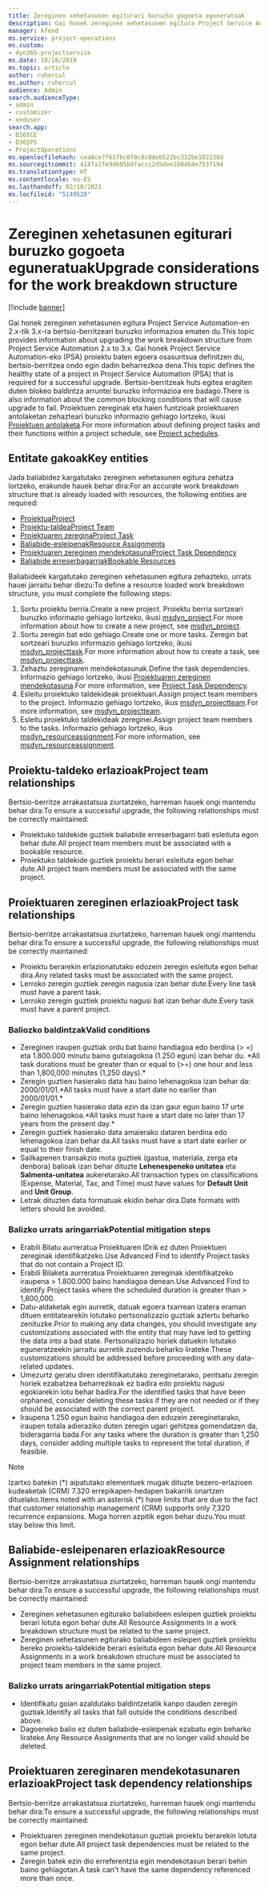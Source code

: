 ```yaml
---
title: Zereginen xehetasunen egiturari buruzko gogoeta eguneratuak
description: Gai honek zereginen xehetasunen egitura Project Service Automation-en 2.x-tik 3.x-ra bertsio-berritzeari buruzko informazioa ematen du.
manager: kfend
ms.service: project-operations
ms.custom:
- dyn365-projectservice
ms.date: 10/18/2019
ms.topic: article
author: ruhercul
ms.author: ruhercul
audience: Admin
search.audienceType:
- admin
- customizer
- enduser
search.app:
- D365CE
- D365PS
- ProjectOperations
ms.openlocfilehash: cea8ce7f61fbc0f0c8c8deb522bc332be102238d
ms.sourcegitcommit: 418fa1fe9d605b8faccc2d5dee1b04b4e753f194
ms.translationtype: HT
ms.contentlocale: eu-ES
ms.lasthandoff: 02/10/2021
ms.locfileid: "5149528"
---
```

# <a name="upgrade-considerations-for-the-work-breakdown-structure"></a><span data-ttu-id="bbbc3-103">Zereginen xehetasunen egiturari buruzko gogoeta eguneratuak</span><span class="sxs-lookup"><span data-stu-id="bbbc3-103">Upgrade considerations for the work breakdown structure</span></span>

[!include [banner](../includes/psa-now-project-operations.md)]

<span data-ttu-id="bbbc3-104">Gai honek zereginen xehetasunen egitura Project Service Automation-en 2.x-tik 3.x-ra bertsio-berritzeari buruzko informazioa ematen du.</span><span class="sxs-lookup"><span data-stu-id="bbbc3-104">This topic provides information about upgrading the work breakdown structure from Project Service Automation 2.x to 3.x.</span></span> <span data-ttu-id="bbbc3-105">Gai honek Project Service Automation-eko (PSA) proiektu baten egoera osasuntsua definitzen du, bertsio-berritzea ondo egin dadin beharrezkoa dena.</span><span class="sxs-lookup"><span data-stu-id="bbbc3-105">This topic defines the healthy state of a project in Project Service Automation (PSA) that is required for a successful upgrade.</span></span> <span data-ttu-id="bbbc3-106">Bertsio-berritzeak huts egitea eragiten duten blokeo baldintza arruntei buruzko informazioa ere badago.</span><span class="sxs-lookup"><span data-stu-id="bbbc3-106">There is also information about the common blocking conditions that will cause upgrade to fail.</span></span> <span data-ttu-id="bbbc3-107">Proiektuen zereginak eta haien funtzioak proiektuaren antolaketan zehazteari buruzko informazio gehiago lortzeko, ikusi [Proiektuen antolaketa](project-creating.md).</span><span class="sxs-lookup"><span data-stu-id="bbbc3-107">For more information about defining project tasks and their functions within a project schedule, see [Project schedules](project-creating.md).</span></span>

## <a name="key-entities"></a><span data-ttu-id="bbbc3-108">Entitate gakoak</span><span class="sxs-lookup"><span data-stu-id="bbbc3-108">Key entities</span></span>
<span data-ttu-id="bbbc3-109">Jada baliabidez kargatutako zereginen xehetasunen egitura zehatza lortzeko, erakunde hauek behar dira:</span><span class="sxs-lookup"><span data-stu-id="bbbc3-109">For an accurate work breakdown structure that is already loaded with resources, the following entities are required:</span></span>

- [<span data-ttu-id="bbbc3-110">Proiektua</span><span class="sxs-lookup"><span data-stu-id="bbbc3-110">Project</span></span>](https://docs.microsoft.com/dynamics365/customerengagement/on-premises/developer/entities/msdyn_project)
- [<span data-ttu-id="bbbc3-111">Proiektu-taldea</span><span class="sxs-lookup"><span data-stu-id="bbbc3-111">Project Team</span></span>](https://docs.microsoft.com/dynamics365/customerengagement/on-premises/developer/entities/msdyn_projectteam)
- [<span data-ttu-id="bbbc3-112">Proiektuaren zeregina</span><span class="sxs-lookup"><span data-stu-id="bbbc3-112">Project Task</span></span>](https://docs.microsoft.com/dynamics365/customerengagement/on-premises/developer/entities/msdyn_projecttask)
- [<span data-ttu-id="bbbc3-113">Baliabide-esleipenak</span><span class="sxs-lookup"><span data-stu-id="bbbc3-113">Resource Assignments</span></span>](https://docs.microsoft.com/dynamics365/customerengagement/on-premises/developer/entities/msdyn_resourceassignment)
- [<span data-ttu-id="bbbc3-114">Proiektuaren zereginen mendekotasuna</span><span class="sxs-lookup"><span data-stu-id="bbbc3-114">Project Task Dependency</span></span>](https://docs.microsoft.com/dynamics365/customerengagement/on-premises/developer/entities/msdyn_projecttaskdependency)
- [<span data-ttu-id="bbbc3-115">Baliabide erreserbagarriak</span><span class="sxs-lookup"><span data-stu-id="bbbc3-115">Bookable Resources</span></span>](https://docs.microsoft.com/dynamics365/customerengagement/on-premises/developer/entities/bookableresource)

<span data-ttu-id="bbbc3-116">Baliabideek kargatutako zereginen xehetasunen egitura zehazteko, urrats hauei jarraitu behar diezu:</span><span class="sxs-lookup"><span data-stu-id="bbbc3-116">To define a resource loaded work breakdown structure, you must complete the following steps:</span></span>

1. <span data-ttu-id="bbbc3-117">Sortu proiektu berria.</span><span class="sxs-lookup"><span data-stu-id="bbbc3-117">Create a new project.</span></span> <span data-ttu-id="bbbc3-118">Proiektu berria sortzeari buruzko informazio gehiago lortzeko, ikusi [msdyn_project](https://docs.microsoft.com/dynamics365/customerengagement/on-premises/developer/entities/msdyn_project).</span><span class="sxs-lookup"><span data-stu-id="bbbc3-118">For more information about how to create a new project, see [msdyn_project](https://docs.microsoft.com/dynamics365/customerengagement/on-premises/developer/entities/msdyn_project).</span></span>
2. <span data-ttu-id="bbbc3-119">Sortu zeregin bat edo gehiago.</span><span class="sxs-lookup"><span data-stu-id="bbbc3-119">Create one or more tasks.</span></span> <span data-ttu-id="bbbc3-120">Zeregin bat sortzeari buruzko informazio gehiago lortzeko, ikusi [msdyn_projecttask](https://docs.microsoft.com/dynamics365/customerengagement/on-premises/developer/entities/msdyn_projecttask).</span><span class="sxs-lookup"><span data-stu-id="bbbc3-120">For more information about how to create a task, see [msdyn_projecttask](https://docs.microsoft.com/dynamics365/customerengagement/on-premises/developer/entities/msdyn_projecttask).</span></span>
3. <span data-ttu-id="bbbc3-121">Zehaztu zereginaren mendekotasunak.</span><span class="sxs-lookup"><span data-stu-id="bbbc3-121">Define the task dependencies.</span></span> <span data-ttu-id="bbbc3-122">Informazio gehiago lortzeko, ikusi [Proiektuaren zereginen mendekotasuna](https://docs.microsoft.com/dynamics365/customerengagement/on-premises/developer/entities/msdyn_projecttaskdependency).</span><span class="sxs-lookup"><span data-stu-id="bbbc3-122">For more information, see [Project Task Dependency](https://docs.microsoft.com/dynamics365/customerengagement/on-premises/developer/entities/msdyn_projecttaskdependency).</span></span>
4. <span data-ttu-id="bbbc3-123">Esleitu proiektuko taldekideak proiektuari.</span><span class="sxs-lookup"><span data-stu-id="bbbc3-123">Assign project team members to the project.</span></span> <span data-ttu-id="bbbc3-124">Informazio gehiago lortzeko, ikus [msdyn_projectteam](https://docs.microsoft.com/dynamics365/customerengagement/on-premises/developer/entities/msdyn_projectteam).</span><span class="sxs-lookup"><span data-stu-id="bbbc3-124">For more information, see [msdyn_projectteam](https://docs.microsoft.com/dynamics365/customerengagement/on-premises/developer/entities/msdyn_projectteam).</span></span>
5. <span data-ttu-id="bbbc3-125">Esleitu proiektuko taldekideak zereginei.</span><span class="sxs-lookup"><span data-stu-id="bbbc3-125">Assign project team members to the tasks.</span></span> <span data-ttu-id="bbbc3-126">Informazio gehiago lortzeko, ikus [msdyn_resourceassignment](https://docs.microsoft.com/dynamics365/customerengagement/on-premises/developer/entities/msdyn_resourceassignment).</span><span class="sxs-lookup"><span data-stu-id="bbbc3-126">For more information, see [msdyn_resourceassignment](https://docs.microsoft.com/dynamics365/customerengagement/on-premises/developer/entities/msdyn_resourceassignment).</span></span>

## <a name="project-team-relationships"></a><span data-ttu-id="bbbc3-127">Proiektu-taldeko erlazioak</span><span class="sxs-lookup"><span data-stu-id="bbbc3-127">Project team relationships</span></span>

<span data-ttu-id="bbbc3-128">Bertsio-berritze arrakastatsua ziurtatzeko, harreman hauek ongi mantendu behar dira:</span><span class="sxs-lookup"><span data-stu-id="bbbc3-128">To ensure a successful upgrade, the following relationships must be correctly maintained:</span></span>
- <span data-ttu-id="bbbc3-129">Proiektuko taldekide guztiek baliabide erreserbagarri bati esleituta egon behar dute.</span><span class="sxs-lookup"><span data-stu-id="bbbc3-129">All project team members must be associated with a bookable resource.</span></span>
- <span data-ttu-id="bbbc3-130">Proiektuko taldekide guztiek proiektu berari esleituta egon behar dute.</span><span class="sxs-lookup"><span data-stu-id="bbbc3-130">All project team members must be associated with the same project.</span></span> 

## <a name="project-task-relationships"></a><span data-ttu-id="bbbc3-131">Proiektuaren zereginen erlazioak</span><span class="sxs-lookup"><span data-stu-id="bbbc3-131">Project task relationships</span></span>
<span data-ttu-id="bbbc3-132">Bertsio-berritze arrakastatsua ziurtatzeko, harreman hauek ongi mantendu behar dira:</span><span class="sxs-lookup"><span data-stu-id="bbbc3-132">To ensure a successful upgrade, the following relationships must be correctly maintained:</span></span>

- <span data-ttu-id="bbbc3-133">Proiektu berarekin erlazionatutako edozein zeregin esleituta egon behar dira.</span><span class="sxs-lookup"><span data-stu-id="bbbc3-133">Any related tasks must be associated with the same project.</span></span>
- <span data-ttu-id="bbbc3-134">Lerroko zeregin guztiek zeregin nagusia izan behar dute.</span><span class="sxs-lookup"><span data-stu-id="bbbc3-134">Every line task must have a parent task.</span></span>
- <span data-ttu-id="bbbc3-135">Lerroko zeregin guztiek proiektu nagusi bat izan behar dute.</span><span class="sxs-lookup"><span data-stu-id="bbbc3-135">Every task must have a parent project.</span></span>

### <a name="valid-conditions"></a><span data-ttu-id="bbbc3-136">Baliozko baldintzak</span><span class="sxs-lookup"><span data-stu-id="bbbc3-136">Valid conditions</span></span>

- <span data-ttu-id="bbbc3-137">Zereginen iraupen guztiak ordu bat baino handiagoa edo berdina (> =) eta 1.800.000 minutu baino gutxiagokoa (1.250 egun) izan behar du. \*</span><span class="sxs-lookup"><span data-stu-id="bbbc3-137">All task durations must be greater than or equal to (>=) one hour and less than 1,800,000 minutes (1,250 days).\*</span></span>
- <span data-ttu-id="bbbc3-138">Zeregin guztien hasierako data hau baino lehenagokoa izan behar da: 2000/01/01.\*</span><span class="sxs-lookup"><span data-stu-id="bbbc3-138">All tasks must have a start date no earlier than 2000/01/01.\*</span></span>
- <span data-ttu-id="bbbc3-139">Zeregin guztien hasierako data ezin da izan gaur egun baino 17 urte baino lehenagokoa.\*</span><span class="sxs-lookup"><span data-stu-id="bbbc3-139">All tasks must have a start date no later than 17 years from the present day.\*</span></span>
- <span data-ttu-id="bbbc3-140">Zeregin guztiek hasierako data amaierako dataren berdina edo lehenagokoa izan behar da.</span><span class="sxs-lookup"><span data-stu-id="bbbc3-140">All tasks must have a start date earlier or equal to their finish date.</span></span>
- <span data-ttu-id="bbbc3-141">Sailkapenen transakzio mota guztiek (gastua, materiala, zerga eta denbora) balioak izan behar dituzte **Lehenespeneko unitatea** eta **Salmenta-unitatea** aukeretarako.</span><span class="sxs-lookup"><span data-stu-id="bbbc3-141">All transaction types on classifications (Expense, Material, Tax, and Time) must have values for **Default Unit** and **Unit Group**.</span></span>
- <span data-ttu-id="bbbc3-142">Letrak dituzten data formatuak ekidin behar dira.</span><span class="sxs-lookup"><span data-stu-id="bbbc3-142">Date formats with letters should be avoided.</span></span>

### <a name="potential-mitigation-steps"></a><span data-ttu-id="bbbc3-143">Balizko urrats aringarriak</span><span class="sxs-lookup"><span data-stu-id="bbbc3-143">Potential mitigation steps</span></span>
- <span data-ttu-id="bbbc3-144">Erabili Bilatu aurreratua Proiektuaren IDrik ez duten Proiektuen zereginak identifikatzeko.</span><span class="sxs-lookup"><span data-stu-id="bbbc3-144">Use Advanced Find to identify Project tasks that do not contain a Project ID.</span></span>
- <span data-ttu-id="bbbc3-145">Erabili Bilaketa aurreratua Proiektuaren zereginak identifikatzeko iraupena > 1.800.000 baino handiagoa denean.</span><span class="sxs-lookup"><span data-stu-id="bbbc3-145">Use Advanced Find to identify Project tasks where the scheduled duration is greater than > 1,800,000.</span></span>
- <span data-ttu-id="bbbc3-146">Datu-aldaketak egin aurretik, datuak egoera txarrean izatera eraman dituen entitatearekin lotutako pertsonalizazio guztiak aztertu beharko zenituzke.</span><span class="sxs-lookup"><span data-stu-id="bbbc3-146">Prior to making any data changes, you should investigate any customizations associated with the entity that may have led to getting the data into a bad state.</span></span> <span data-ttu-id="bbbc3-147">Pertsonalizazio horiek datuekin lotutako eguneratzeekin jarraitu aurretik zuzendu beharko lirateke.</span><span class="sxs-lookup"><span data-stu-id="bbbc3-147">These customizations should be addressed before proceeding with any data-related updates.</span></span>
- <span data-ttu-id="bbbc3-148">Umezurtz geratu diren identifikatutako zereginetarako, pentsatu zeregin horiek ezabatzea beharrezkoak ez badira edo proiektu nagusi egokiarekin lotu behar badira.</span><span class="sxs-lookup"><span data-stu-id="bbbc3-148">For the identified tasks that have been orphaned, consider deleting these tasks if they are not needed or if they should be associated with the correct parent project.</span></span>
- <span data-ttu-id="bbbc3-149">Iraupena 1.250 egun baino handiagoa den edozein zereginetarako, iraupen totala adieraziko duten zeregin ugari gehitzea gomendatzen da, bideragarria bada.</span><span class="sxs-lookup"><span data-stu-id="bbbc3-149">For any tasks where the duration is greater than 1,250 days, consider adding multiple tasks to represent the total duration, if feasible.</span></span>

> [!NOTE]
> <span data-ttu-id="bbbc3-150">Izartxo batekin (\*) aipatutako elementuek mugak dituzte bezero-erlazioen kudeaketak (CRM) 7.320 errepikapen-hedapen bakarrik onartzen dituelako.</span><span class="sxs-lookup"><span data-stu-id="bbbc3-150">Items noted with an asterisk (\*) have limits that are due to the fact that customer relationship management (CRM) supports only 7,320 recurrence expansions.</span></span> <span data-ttu-id="bbbc3-151">Muga horren azpitik egon behar duzu.</span><span class="sxs-lookup"><span data-stu-id="bbbc3-151">You must stay below this limit.</span></span>

## <a name="resource-assignment-relationships"></a><span data-ttu-id="bbbc3-152">Baliabide-esleipenaren erlazioak</span><span class="sxs-lookup"><span data-stu-id="bbbc3-152">Resource Assignment relationships</span></span>
<span data-ttu-id="bbbc3-153">Bertsio-berritze arrakastatsua ziurtatzeko, harreman hauek ongi mantendu behar dira:</span><span class="sxs-lookup"><span data-stu-id="bbbc3-153">To ensure a successful upgrade, the following relationships must be correctly maintained:</span></span>

- <span data-ttu-id="bbbc3-154">Zereginen xehetasunen egiturako baliabideen esleipen guztiek proiektu berari lotuta egon behar dute.</span><span class="sxs-lookup"><span data-stu-id="bbbc3-154">All Resource Assignments in a work breakdown structure must be related to the same project.</span></span>
- <span data-ttu-id="bbbc3-155">Zereginen xehetasunen egiturako baliabideen esleipen guztiek proiektu bereko proiektu-taldekide berari esleituta egon behar dute.</span><span class="sxs-lookup"><span data-stu-id="bbbc3-155">All Resource Assignments in a work breakdown structure must be associated to project team members in the same project.</span></span>

### <a name="potential-mitigation-steps"></a><span data-ttu-id="bbbc3-156">Balizko urrats aringarriak</span><span class="sxs-lookup"><span data-stu-id="bbbc3-156">Potential mitigation steps</span></span>
- <span data-ttu-id="bbbc3-157">Identifikatu goian azaldutako baldintzetatik kanpo dauden zeregin guztiak.</span><span class="sxs-lookup"><span data-stu-id="bbbc3-157">Identify all tasks that fall outside the conditions described above.</span></span>  
- <span data-ttu-id="bbbc3-158">Dagoeneko balio ez duten baliabide-esleipenak ezabatu egin beharko lirateke.</span><span class="sxs-lookup"><span data-stu-id="bbbc3-158">Any Resource Assignments that are no longer valid should be deleted.</span></span>

## <a name="project-task-dependency-relationships"></a><span data-ttu-id="bbbc3-159">Proiektuaren zereginaren mendekotasunaren erlazioak</span><span class="sxs-lookup"><span data-stu-id="bbbc3-159">Project task dependency relationships</span></span>
<span data-ttu-id="bbbc3-160">Bertsio-berritze arrakastatsua ziurtatzeko, harreman hauek ongi mantendu behar dira:</span><span class="sxs-lookup"><span data-stu-id="bbbc3-160">To ensure a successful upgrade, the following relationships must be correctly maintained:</span></span>

- <span data-ttu-id="bbbc3-161">Proiektuaren zereginen mendekotasun guztiak proiektu berarekin lotuta egon behar dute.</span><span class="sxs-lookup"><span data-stu-id="bbbc3-161">All project task dependencies must be related to the same project.</span></span>
- <span data-ttu-id="bbbc3-162">Zeregin batek ezin dio erreferentzia egin mendekotasun berari behin baino gehiagotan.</span><span class="sxs-lookup"><span data-stu-id="bbbc3-162">A task can't have the same dependency referenced more than once.</span></span>
